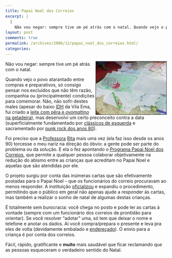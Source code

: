 ```yaml
---
title: Papai Noel dos Correios
excerpt: |
  |
    Não vou negar: sempre tive um pé atrás com o natal. Quando vejo o povo atarantado entre compras e preparativos, só consigo pensar nos excluídos que não têm razão, companhia ou (principalmente) condições para comemorar. Não, não sofri destes males...
layout: post
comments: true
permalink: /archives/2006/12/papai_noel_dos_correios.html/
categories:
---
```

<img style="margin-left:2px" src="/archives/img/noelcorreios.jpg" border="1" alt="" width="220" height="165" align="right" />Não vou negar: sempre tive um pé atrás com o natal.

Quando vejo o povo atarantado entre compras e preparativos, só consigo pensar nos excluídos que não têm razão, companhia ou (principalmente) condições para comemorar. Não, não sofri destes males (apesar do baixo [IDH][1] da Vila Ema, fui criado a [leite com pêra e *ovomaltino* na geladeira][2]), mas desenvolvi um certo preconceito contra a data (superficialmente fundamentado por [clássicos de esquerda][3] e sacramentado por [punk rock dos anos 80][4]).

Foi preciso que a [Professora][5] [Rita][6] mais uma vez (ela faz isso desde os anos 90) torcesse o meu nariz na direção do óbvio: a gente pode ser parte do problema ou da solução. E ela o fez apontando o [Programa Papai Noel dos Correios][7], que permite a qualquer pessoa colaborar objetivamente na redução do abismo entre as crianças que acreditam no Papai Noel e aquelas que são atendidas por ele.

O projeto surgiu por conta das inúmeras cartas que são efetivamente postadas para o Papai Noel &#8211; que os funcionários do correio procuravam ao menos responder. A instituição [oficializou][8] e expandiu o procedimento, permitindo que o público em geral não apenas ajude a responder às cartas, mas também a realizar o sonho de natal de algumas destas crianças.

É totalmente sem burocracia: você chega no posto e pode ler as cartas à vontade (sempre com um funcionário dos correios de prontidão para orientar). Se você resolver &#8220;adotar&#8221; uma, só tem que deixar o nome e telefone e anotar os dados. Aí você compra/prepara o presente e leva pra eles de volta (devidamente embalado e [endereçado][9]). O envio para a criança é por conta dos correios.

Fácil, rápido, gratificante e **muito** mais saudável que ficar reclamando que as pessoas esqueceram o verdadeiro sentido do Natal.

 [1]: http://pt.wikipedia.org/wiki/%C3%8Dndice_de_Desenvolvimento_Humano
 [2]: http://www.youtube.com/watch?v=umInx9A0NrA
 [3]: http://pt.wikipedia.org/wiki/Manifesto_Comunista
 [4]: http://blip.fm/profile/chesterbr/blip/28129390/Garotos_Podres-Papai_Noel-ao_vivo_Goinia
 [5]: http://www.aguaforte.com/antropologia/ritadado.htm
 [6]: http://www.orkut.com/Profile.aspx?uid=14508597004325227848
 [7]: http://www.correios.com.br/institucional/conheca_correios/acoes_cidadania/papai_noel.cfm
 [8]: http://www.daquilapa.com.br/materias.asp?materia=43
 [9]: http://www.correios.com.br/enderecador/
